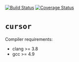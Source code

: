 [![Build Status](https://travis-ci.org/JayKickliter/cursor.svg?branch=master)](https://travis-ci.org/JayKickliter/cursor)
[![Coverage Status](https://coveralls.io/repos/github/JayKickliter/cursor/badge.svg?branch=master)](https://coveralls.io/github/JayKickliter/cursor?branch=master)

# `cursor`

Compiler requirements:

* clang >= 3.8
* gcc  >= 4.9
